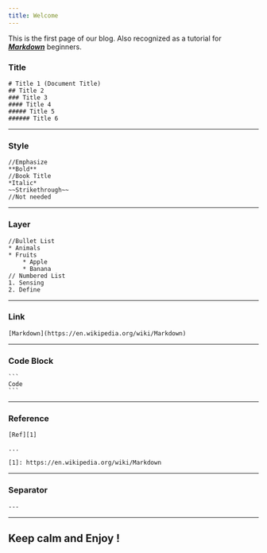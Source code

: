 ```yaml
---
title: Welcome
---
```

This is the first page of our blog.
Also recognized as a tutorial for [***Markdown***](https://en.wikipedia.org/wiki/Markdown) beginners.

### Title

```
# Title 1 (Document Title)
## Title 2
### Title 3
#### Title 4
##### Title 5
###### Title 6
```

---

### Style

```
//Emphasize
**Bold**
//Book Title
*Italic*
~~Strikethrough~~
//Not needed
```

---

### Layer

```
//Bullet List
* Animals
* Fruits
	* Apple
	* Banana
// Numbered List
1. Sensing
2. Define
```

---

### Link

```
[Markdown](https://en.wikipedia.org/wiki/Markdown)
```

---

### Code Block


`````
```
Code
```
`````

---

### Reference

```
[Ref][1]

...

[1]: https://en.wikipedia.org/wiki/Markdown
```

---

### Separator

```
---
```

---

## Keep calm and Enjoy !
